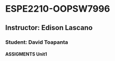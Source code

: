 # ESPE2210-OOPSW7996
## Instructor: Edison Lascano
### Student: David Toapanta
#### ASSIGMENTS Unit1
